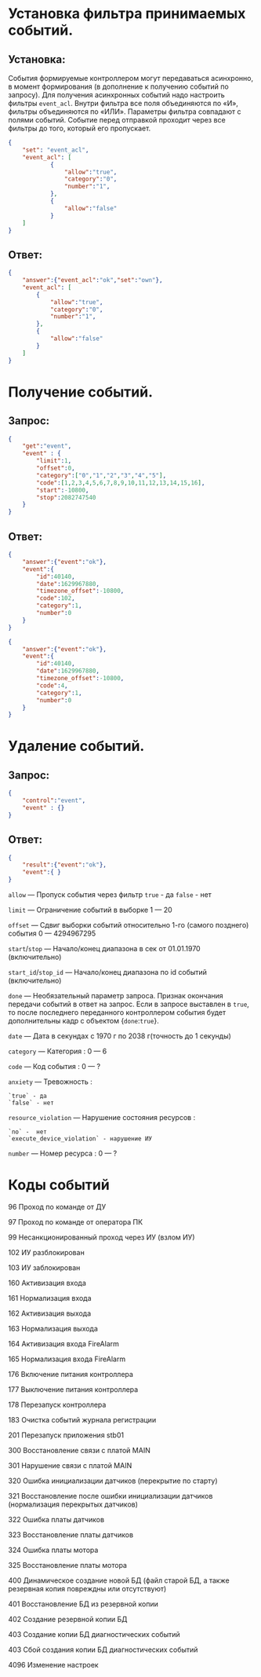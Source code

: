 # Установка фильтра принимаемых событий.
## Установка:

События формируемые контроллером могут передаваться асинхронно, в момент формирования (в дополнение к получению событий по запросу). Для получения асинхронных событий надо настроить фильтры `event_acl`.
Внутри фильтра все поля объединяются по «И», фильтры объединяются по «ИЛИ».
Параметры фильтра совпадают с полями событий. Событие перед отправкой проходит через все фильтры до того, который его пропускает.

```json
{
	"set": "event_acl",
	"event_acl": [	
            {
                "allow":"true",
                "category":"0",
                "number":"1",
            },
            {
                "allow":"false"
            }
	]
}
```
## Ответ:
```json
{
    "answer":{"event_acl":"ok","set":"own"},
    "event_acl": [	
        {
            "allow":"true",
            "category":"0",
            "number":"1",
        },
        {
            "allow":"false"
        }
    ]
}
```
# Получение событий.
## Запрос:
```json
{
    "get":"event",
    "event" : {
        "limit":1,
        "offset":0,
        "category":["0","1","2","3","4","5"],
        "code":[1,2,3,4,5,6,7,8,9,10,11,12,13,14,15,16],
        "start":-10800,
        "stop":2082747540
    }
}
```
## Ответ:
```json
{
    "answer":{"event":"ok"},
    "event":{
        "id":40140,
        "date":1629967880,
        "timezone_offset":-10800,
        "code":102,
        "category":1,
        "number":0
    }
}

{
    "answer":{"event":"ok"},
    "event":{
        "id":40140,
        "date":1629967880,
        "timezone_offset":-10800,
        "code":4,
        "category":1,
        "number":0
    }
}
```

# Удаление событий.
## Запрос:
```json
{
    "control":"event",
    "event" : {}
}
```
## Ответ:
```json
{
    "result":{"event":"ok"},
    "event":{ }
}
```
`allow` — Пропуск события через фильтр
		`true` - да
		`false` - нет 

`limit` — Ограничение событий в выборке 1 — 20

`offset` — Сдвиг выборки событий относительно 1-го (самого позднего)  события 0 — 4294967295

`start`/`stop` — Начало/конец диапазона в сек от 01.01.1970 (включительно)

`start_id`/`stop_id` — Начало/конец диапазона по id событий  (включительно)

`done` — Необязательный параметр запроса. Признак окончания передачи событий в ответ на запрос. Если в запросе выставлен в `true`, то после последнего переданного контроллером события будет дополнительны кадр с объектом {`done`:`true`}.

`date` — Дата в секундах с 1970 г по 2038 г(точность до 1 секунды)

`category` — Категория : 0 — 6

`code` — Код события  :  0 — ?
	
`anxiety` — Тревожность : 

	`true` - да
	`false` - нет 
		
`resource_violation` — Нарушение состояния ресурсов : 

	`no` -  нет
	`execute_device_violation` - нарушение ИУ
	
`number` — Номер ресурса : 0 — ?


# Коды событий


96	Проход по команде от ДУ

97	Проход по команде от оператора ПК

99	Несанкционированный проход через ИУ (взлом ИУ)

102	ИУ разблокирован

103	ИУ заблокирован

160	Активизация входа

161	Нормализация входа

162	Активизация выхода

163	Нормализация выхода

164	Активизация входа FireAlarm

165	Нормализация входа FireAlarm

176	Включение питания контроллера

177	Выключение питания контроллера

178	Перезапуск контроллера

183	Очистка событий журнала регистрации

201	Перезапуск приложения stb01


300	Восстановление связи с платой MAIN

301	Нарушение связи с платой MAIN

320	Ошибка инициализации датчиков (перекрытие по старту)

321	Восстановление после ошибки инициализации датчиков (нормализация перекрытых датчиков)

322	Ошибка платы датчиков

323	Восстановление платы датчиков

324	Ошибка платы мотора

325	Восстановление платы мотора

400	Динамическое создание новой БД (файл старой БД, а также резервная копия повреждны или отсутствуют)

401	Восстановление БД из резервной копии

402	Создание резервной копии БД

403	Создание копии БД диагностических событий

403	Сбой создания копии БД диагностических событий

4096	Изменение настроек


